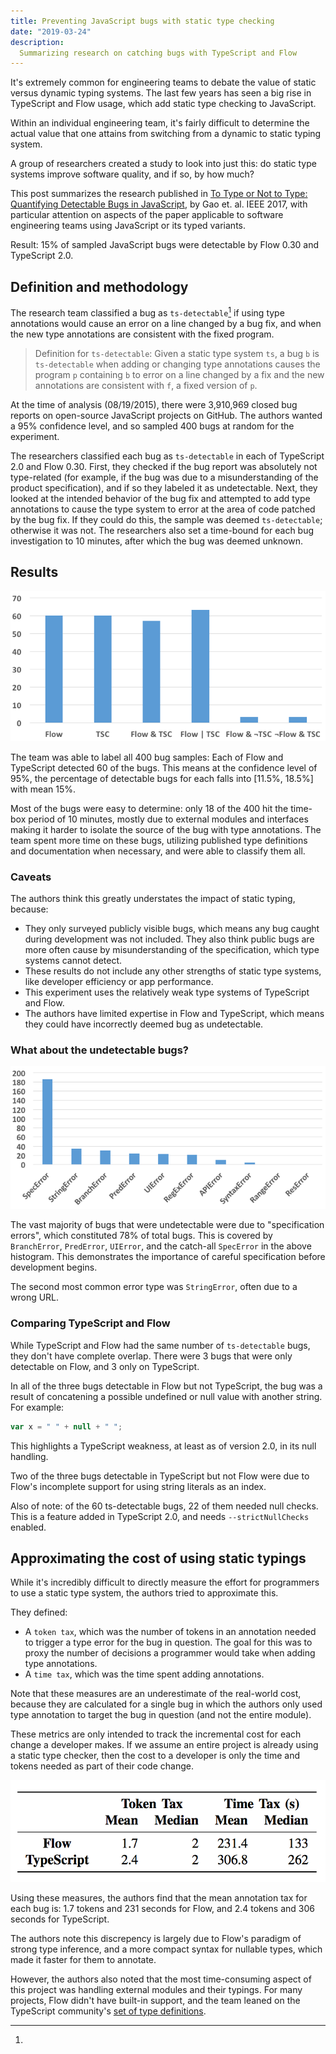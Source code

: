 ```yaml
---
title: Preventing JavaScript bugs with static type checking
date: "2019-03-24"
description:
  Summarizing research on catching bugs with TypeScript and Flow
---
```


It's extremely common for engineering teams to debate the value of static versus
dynamic typing systems. The last few years has seen a big rise in TypeScript and
Flow usage, which add static type checking to JavaScript.

Within an individual engineering team, it's fairly difficult to determine the
actual value that one attains from switching from a dynamic to static typing
system.

A group of researchers created a study to look into just this: do static type
systems improve software quality, and if so, by how much?

This post summarizes the research published in
[To Type or Not to Type: Quantifying Detectable Bugs in JavaScript](http://ttendency.cs.ucl.ac.uk/projects/type_study/documents/type_study.pdf),
by Gao et. al. IEEE 2017, with particular attention on aspects of the paper
applicable to software engineering teams using JavaScript or its typed variants.

Result: 15% of sampled JavaScript bugs were detectable by Flow 0.30 and
TypeScript 2.0.

## Definition and methodology

The research team classified a bug as `ts-detectable`[^1] if using type
annotations would cause an error on a line changed by a bug fix, and when the
new type annotations are consistent with the fixed program.

[^1]:

  > Definition for `ts-detectable`: Given a static type system `ts`, a bug `b`
  > is `ts-detectable` when adding or changing type annotations causes the
  > program `p` containing `b` to error on a line changed by a fix and the new
  > annotations are consistent with `f`, a fixed version of `p`.

At the time of analysis (08/19/2015), there were 3,910,969 closed bug reports on
open-source JavaScript projects on GitHub. The authors wanted a 95% confidence
level, and so sampled 400 bugs at random for the experiment.

The researchers classified each bug as `ts-detectable` in each of TypeScript 2.0
and Flow 0.30. First, they checked if the bug report was absolutely not
type-related (for example, if the bug was due to a misunderstanding of the
product specification), and if so they labeled it as undetectable. Next, they
looked at the intended behavior of the bug fix and attempted to add type
annotations to cause the type system to error at the area of code patched by the
bug fix. If they could do this, the sample was deemed `ts-detectable`; otherwise
it was not. The researchers also set a time-bound for each bug investigation to
10 minutes, after which the bug was deemed unknown.

## Results

![](./histo_tc_detectable.png)

The team was able to label all 400 bug samples: Each of Flow and TypeScript
detected 60 of the bugs. This means at the confidence level of 95%, the
percentage of detectable bugs for each falls into [11.5%, 18.5%] with mean 15%.

Most of the bugs were easy to determine: only 18 of the 400 hit the time-box
period of 10 minutes, mostly due to external modules and interfaces making it
harder to isolate the source of the bug with type annotations. The team spent
more time on these bugs, utilizing published type definitions and documentation
when necessary, and were able to classify them all.

### Caveats

The authors think this greatly understates the impact of static typing, because:

- They only surveyed publicly visible bugs, which means any bug caught during
  development was not included. They also think public bugs are more often cause
  by misunderstanding of the specification, which type systems cannot detect.
- These results do not include any other strengths of static type systems, like
  developer efficiency or app performance.
- This experiment uses the relatively weak type systems of TypeScript and Flow.
- The authors have limited expertise in Flow and TypeScript, which means they
  could have incorrectly deemed bug as undetectable.

### What about the undetectable bugs?

![](./histo_undetectability.png)

The vast majority of bugs that were undetectable were due to "specification
errors", which constituted 78% of total bugs. This is covered by `BranchError`,
`PredError`, `UIError`, and the catch-all `SpecError` in the above histogram.
This demonstrates the importance of careful specification before development
begins.

The second most common error type was `StringError`, often due to a wrong URL.

### Comparing TypeScript and Flow

While TypeScript and Flow had the same number of `ts-detectable` bugs, they
don't have complete overlap. There were 3 bugs that were only detectable on
Flow, and 3 only on TypeScript.

In all of the three bugs detectable in Flow but not TypeScript, the bug was a
result of concatening a possible undefined or null value with another string.
For example:

```javascript
var x = " " + null + " ";
```

This highlights a TypeScript weakness, at least as of version 2.0, in its null
handling.

Two of the three bugs detectable in TypeScript but not Flow were due to Flow's
incomplete support for using string literals as an index.

Also of note: of the 60 ts-detectable bugs, 22 of them needed null checks. This
is a feature added in TypeScript 2.0, and needs `--strictNullChecks` enabled.

## Approximating the cost of using static typings

While it's incredibly difficult to directly measure the effort for programmers
to use a static type system, the authors tried to approximate this.

They defined:

- A `token tax`, which was the number of tokens in an annotation needed to
  trigger a type error for the bug in question. The goal for this was to proxy
  the number of decisions a programmer would take when adding type annotations.
- A `time tax`, which was the time spent adding annotations.

Note that these measures are an underestimate of the real-world cost, because
they are calculated for a single bug in which the authors only used type
annotation to target the bug in question (and not the entire module).

These metrics are only intended to track the incremental cost for each change a
developer makes. If we assume an entire project is already using a static type
checker, then the cost to a developer is only the time and tokens needed as part
of their code change.

![](./annotation_tax.png)

Using these measures, the authors find that the mean annotation tax for each bug
is: 1.7 tokens and 231 seconds for Flow, and 2.4 tokens and 306 seconds for
TypeScript.

The authors note this discrepency is largely due to Flow's paradigm of strong
type inference, and a more compact syntax for nullable types, which made it
faster for them to annotate.

However, the authors also noted that the most time-consuming aspect of this
project was handling external modules and their typings. For many projects, Flow
didn't have built-in support, and the team leaned on the TypeScript community's
[set of type definitions](https://github.com/DefinitelyTyped/DefinitelyTyped).

